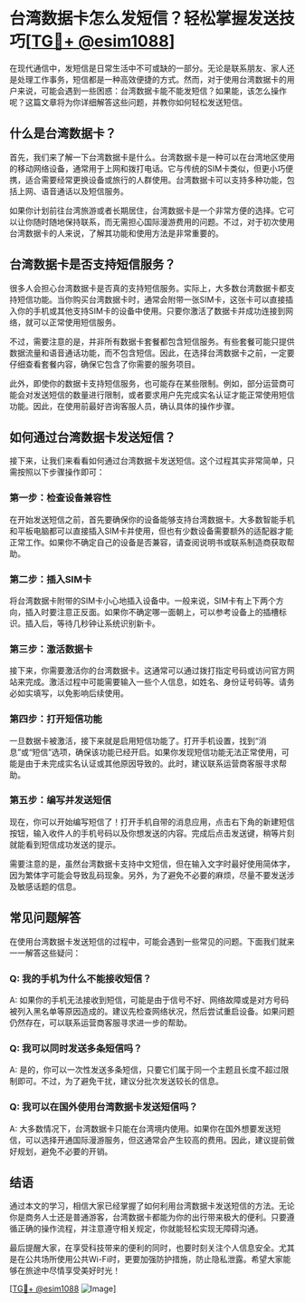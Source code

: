 # 台湾数据卡怎么发短信？轻松掌握发送技巧[[TG💪+ @esim1088](https://t.me/s/esim1088)]

在现代通信中，发短信是日常生活中不可或缺的一部分。无论是联系朋友、家人还是处理工作事务，短信都是一种高效便捷的方式。然而，对于使用台湾数据卡的用户来说，可能会遇到一些困惑：台湾数据卡能不能发短信？如果能，该怎么操作呢？这篇文章将为你详细解答这些问题，并教你如何轻松发送短信。

## 什么是台湾数据卡？

首先，我们来了解一下台湾数据卡是什么。台湾数据卡是一种可以在台湾地区使用的移动网络设备，通常用于上网和拨打电话。它与传统的SIM卡类似，但更小巧便携，适合需要经常更换设备或旅行的人群使用。台湾数据卡可以支持多种功能，包括上网、语音通话以及短信服务。

如果你计划前往台湾旅游或者长期居住，台湾数据卡是一个非常方便的选择。它可以让你随时随地保持联系，而无需担心国际漫游费用的问题。不过，对于初次使用台湾数据卡的人来说，了解其功能和使用方法是非常重要的。

## 台湾数据卡是否支持短信服务？

很多人会担心台湾数据卡是否真的支持短信服务。实际上，大多数台湾数据卡都支持短信功能。当你购买台湾数据卡时，通常会附带一张SIM卡，这张卡可以直接插入你的手机或其他支持SIM卡的设备中使用。只要你激活了数据卡并成功连接到网络，就可以正常使用短信服务。

不过，需要注意的是，并非所有数据卡套餐都包含短信服务。有些套餐可能只提供数据流量和语音通话功能，而不包含短信。因此，在选择台湾数据卡之前，一定要仔细查看套餐内容，确保它包含了你需要的服务项目。

此外，即使你的数据卡支持短信服务，也可能存在某些限制。例如，部分运营商可能会对发送短信的数量进行限制，或者要求用户先完成实名认证才能正常使用短信功能。因此，在使用前最好咨询客服人员，确认具体的操作步骤。

## 如何通过台湾数据卡发送短信？

接下来，让我们来看看如何通过台湾数据卡发送短信。这个过程其实非常简单，只需按照以下步骤操作即可：

### 第一步：检查设备兼容性

在开始发送短信之前，首先要确保你的设备能够支持台湾数据卡。大多数智能手机和平板电脑都可以直接插入SIM卡并使用，但也有少数设备需要额外的适配器才能正常工作。如果你不确定自己的设备是否兼容，请查阅说明书或联系制造商获取帮助。

### 第二步：插入SIM卡

将台湾数据卡附带的SIM卡小心地插入设备中。一般来说，SIM卡有上下两个方向，插入时要注意正反面。如果你不确定哪一面朝上，可以参考设备上的插槽标识。插入后，等待几秒钟让系统识别新卡。

### 第三步：激活数据卡

接下来，你需要激活你的台湾数据卡。这通常可以通过拨打指定号码或访问官方网站来完成。激活过程中可能需要输入一些个人信息，如姓名、身份证号码等。请务必如实填写，以免影响后续使用。

### 第四步：打开短信功能

一旦数据卡被激活，接下来就是启用短信功能了。打开手机设置，找到“消息”或“短信”选项，确保该功能已经开启。如果你发现短信功能无法正常使用，可能是由于未完成实名认证或其他原因导致的。此时，建议联系运营商客服寻求帮助。

### 第五步：编写并发送短信

现在，你可以开始编写短信了！打开手机自带的消息应用，点击右下角的新建短信按钮，输入收件人的手机号码以及你想发送的内容。完成后点击发送键，稍等片刻就能看到短信成功发送的提示。

需要注意的是，虽然台湾数据卡支持中文短信，但在输入文字时最好使用简体字，因为繁体字可能会导致乱码现象。另外，为了避免不必要的麻烦，尽量不要发送涉及敏感话题的信息。

## 常见问题解答

在使用台湾数据卡发送短信的过程中，可能会遇到一些常见的问题。下面我们就来一一解答这些疑问：

### Q: 我的手机为什么不能接收短信？

A: 如果你的手机无法接收到短信，可能是由于信号不好、网络故障或是对方号码被列入黑名单等原因造成的。建议先检查网络状况，然后尝试重启设备。如果问题仍然存在，可以联系运营商客服寻求进一步的帮助。

### Q: 我可以同时发送多条短信吗？

A: 是的，你可以一次性发送多条短信，只要它们属于同一个主题且长度不超过限制即可。不过，为了避免干扰，建议分批次发送较长的信息。

### Q: 我可以在国外使用台湾数据卡发送短信吗？

A: 大多数情况下，台湾数据卡只能在台湾境内使用。如果你在国外想要发送短信，可以选择开通国际漫游服务，但这通常会产生较高的费用。因此，建议提前做好规划，避免不必要的开销。

## 结语

通过本文的学习，相信大家已经掌握了如何利用台湾数据卡发送短信的方法。无论你是商务人士还是普通游客，台湾数据卡都能为你的出行带来极大的便利。只要遵循正确的操作流程，并注意遵守相关规定，你就能轻松实现无障碍沟通。

最后提醒大家，在享受科技带来的便利的同时，也要时刻关注个人信息安全。尤其是在公共场所使用公共Wi-Fi时，更要加强防护措施，防止隐私泄露。希望大家能够在旅途中尽情享受美好时光！

[[TG💪+ @esim1088](https://t.me/s/esim1088) ![Image](https://i.postimg.cc/4NQfJmqS/Snipaste-2025-05-13-00-14-12.png)]
